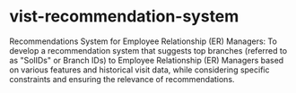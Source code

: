 # vist-recommendation-system
Recommendations System for Employee Relationship (ER) Managers: To develop a recommendation system that suggests top branches (referred to as "SolIDs" or Branch IDs) to Employee Relationship (ER) Managers based on various features and historical visit data, while considering specific constraints and ensuring the relevance of recommendations.
